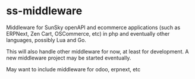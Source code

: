 # ss-middleware
Middleware for SunSky openAPI and ecommerce applications (such as ERPNext, Zen Cart, OSCommerce, etc) in php and eventually other languages, possibly Lua and Go.

This will also handle other middleware for now, at least for development.  A new middleware project may be started eventually.

May want to include middleware for odoo, erpnext, etc
